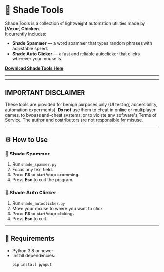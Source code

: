 # 🖤 Shade Tools

Shade Tools is a collection of lightweight automation utilities made by **[Vexor] Chicken**.  
It currently includes:

- **Shade Spammer** — a word spammer that types random phrases with adjustable speed.  
- **Shade Auto Clicker** — a fast and reliable autoclicker that clicks wherever your mouse is.

**[Download Shade Tools Here](github.com/yrjokana/Shade-Tools/releases)**

---




---


## IMPORTANT DISCLAIMER


These tools are provided for benign purposes only (UI testing, accessibility, automation experiments). **Do not** use them to cheat in online or multiplayer games, to bypass anti-cheat systems, or to violate any software's Terms of Service. The author and contributors are not responsible for misuse.


---


## ⚙️ How to Use

### 🔹 Shade Spammer
1. Run `shade_spammer.py`
2. Focus any text field.
3. Press **F8** to start/stop spamming.
4. Press **Esc** to quit the program.

### 🔹 Shade Auto Clicker
1. Run `shade_autoclicker.py`
2. Move your mouse to where you want to click.
3. Press **F8** to start/stop clicking.
4. Press **Esc** to quit.

---

## 🧩 Requirements
- Python 3.8 or newer  
- Install dependencies:
  ```bash
  pip install pynput

